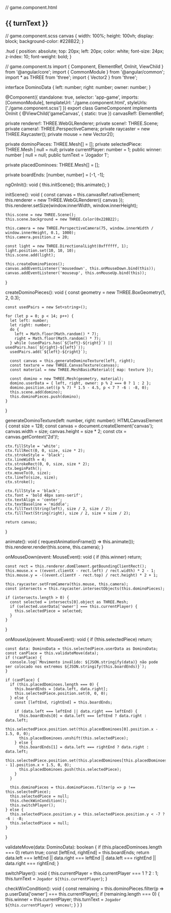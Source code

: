 
// game.component.html
<div class="hud">
    <h2>{{ turnText }}</h2>
  </div>
  <canvas #gameCanvas></canvas>
// game.component.scss
canvas {
    width: 100%;
    height: 100vh;
    display: block;
    background-color: #228B22;
  }
  
  .hud {
    position: absolute;
    top: 20px;
    left: 20px;
    color: white;
    font-size: 24px;
    z-index: 10;
    font-weight: bold;
  }
  
// game.component.ts
import { Component, ElementRef, OnInit, ViewChild } from '@angular/core';
import { CommonModule } from '@angular/common';
import * as THREE from 'three';
import { Vector2 } from 'three';

interface DominoData {
  left: number;
  right: number;
  owner: number;
}

@Component({
  standalone: true,
  selector: 'app-game',
  imports: [CommonModule],
  templateUrl: './game.component.html',
  styleUrls: ['./game.component.scss']
})
export class GameComponent implements OnInit {
  @ViewChild('gameCanvas', { static: true }) canvasRef!: ElementRef<HTMLCanvasElement>;

  private renderer!: THREE.WebGLRenderer;
  private scene!: THREE.Scene;
  private camera!: THREE.PerspectiveCamera;
  private raycaster = new THREE.Raycaster();
  private mouse = new Vector2();

  private dominoPieces: THREE.Mesh[] = [];
  private selectedPiece: THREE.Mesh | null = null;
  private currentPlayer: number = 1;
  public winner: number | null = null;
  public turnText = 'Jogador 1';

  private placedDominoes: THREE.Mesh[] = [];

  private boardEnds: [number, number] = [-1, -1];

  ngOnInit(): void {
    this.initScene();
    this.animate();
  }

  initScene(): void {
    const canvas = this.canvasRef.nativeElement;
    this.renderer = new THREE.WebGLRenderer({ canvas });
    this.renderer.setSize(window.innerWidth, window.innerHeight);

    this.scene = new THREE.Scene();
    this.scene.background = new THREE.Color(0x228B22);

    this.camera = new THREE.PerspectiveCamera(75, window.innerWidth / window.innerHeight, 0.1, 1000);
    this.camera.position.z = 20;

    const light = new THREE.DirectionalLight(0xffffff, 1);
    light.position.set(10, 10, 10);
    this.scene.add(light);

    this.createDominoPieces();
    canvas.addEventListener('mousedown', this.onMouseDown.bind(this));
    canvas.addEventListener('mouseup', this.onMouseUp.bind(this));
  }

  createDominoPieces(): void {
    const geometry = new THREE.BoxGeometry(1, 2, 0.3);

    const usedPairs = new Set<string>();

    for (let p = 0; p < 14; p++) {
      let left: number;
      let right: number;
      do {
        left = Math.floor(Math.random() * 7);
        right = Math.floor(Math.random() * 7);
      } while (usedPairs.has(`${left}-${right}`) || usedPairs.has(`${right}-${left}`));
      usedPairs.add(`${left}-${right}`);

      const canvas = this.generateDominoTexture(left, right);
      const texture = new THREE.CanvasTexture(canvas);
      const material = new THREE.MeshBasicMaterial({ map: texture });

      const domino = new THREE.Mesh(geometry, material);
      domino.userData = { left, right, owner: p % 2 === 0 ? 1 : 2 };
      domino.position.set((p % 7) * 1.5 - 4.5, p < 7 ? -6 : -8, 0);
      this.scene.add(domino);
      this.dominoPieces.push(domino);
    }
  }

  generateDominoTexture(left: number, right: number): HTMLCanvasElement {
    const size = 128;
    const canvas = document.createElement('canvas');
    canvas.width = size;
    canvas.height = size * 2;
    const ctx = canvas.getContext('2d')!;

    ctx.fillStyle = 'white';
    ctx.fillRect(0, 0, size, size * 2);
    ctx.strokeStyle = 'black';
    ctx.lineWidth = 4;
    ctx.strokeRect(0, 0, size, size * 2);
    ctx.beginPath();
    ctx.moveTo(0, size);
    ctx.lineTo(size, size);
    ctx.stroke();

    ctx.fillStyle = 'black';
    ctx.font = 'bold 48px sans-serif';
    ctx.textAlign = 'center';
    ctx.textBaseline = 'middle';
    ctx.fillText(String(left), size / 2, size / 2);
    ctx.fillText(String(right), size / 2, size + size / 2);

    return canvas;
  }

  animate(): void {
    requestAnimationFrame(() => this.animate());
    this.renderer.render(this.scene, this.camera);
  }

  onMouseDown(event: MouseEvent): void {
    if (this.winner) return;

    const rect = this.renderer.domElement.getBoundingClientRect();
    this.mouse.x = ((event.clientX - rect.left) / rect.width) * 2 - 1;
    this.mouse.y = -((event.clientY - rect.top) / rect.height) * 2 + 1;

    this.raycaster.setFromCamera(this.mouse, this.camera);
    const intersects = this.raycaster.intersectObjects(this.dominoPieces);

    if (intersects.length > 0) {
      const selected = intersects[0].object as THREE.Mesh;
      if (selected.userData['owner'] === this.currentPlayer) {
        this.selectedPiece = selected;
      }
    }
  }

  onMouseUp(event: MouseEvent): void {
    if (!this.selectedPiece) return;

    const data: DominoData = this.selectedPiece.userData as DominoData;
    const canPlace = this.validateMove(data);
    if (!canPlace) {
      console.log(`Movimento inválido: ${JSON.stringify(data)} não pode ser colocado nos extremos ${JSON.stringify(this.boardEnds)}`);
    }

    if (canPlace) {
      if (this.placedDominoes.length === 0) {
        this.boardEnds = [data.left, data.right];
        this.selectedPiece.position.set(0, 0, 0);
      } else {
        const [leftEnd, rightEnd] = this.boardEnds;

        if (data.left === leftEnd || data.right === leftEnd) {
          this.boardEnds[0] = data.left === leftEnd ? data.right : data.left;
          this.selectedPiece.position.set(this.placedDominoes[0].position.x - 1.5, 0, 0);
          this.placedDominoes.unshift(this.selectedPiece);
        } else {
          this.boardEnds[1] = data.left === rightEnd ? data.right : data.left;
          this.selectedPiece.position.set(this.placedDominoes[this.placedDominoes.length - 1].position.x + 1.5, 0, 0);
          this.placedDominoes.push(this.selectedPiece);
        }
      }

      this.dominoPieces = this.dominoPieces.filter(p => p !== this.selectedPiece);
      this.selectedPiece = null;
      this.checkWinCondition();
      this.switchPlayer();
    } else {
      this.selectedPiece.position.y = this.selectedPiece.position.y < -7 ? -6 : -8;
      this.selectedPiece = null;
    }
  }

  validateMove(data: DominoData): boolean {
    if (this.placedDominoes.length === 0) return true;
    const [leftEnd, rightEnd] = this.boardEnds;
    return data.left === leftEnd || data.right === leftEnd || data.left === rightEnd || data.right === rightEnd;
  }

  switchPlayer(): void {
    this.currentPlayer = this.currentPlayer === 1 ? 2 : 1;
    this.turnText = `Jogador ${this.currentPlayer}`;
  }

  checkWinCondition(): void {
    const remaining = this.dominoPieces.filter(p => p.userData['owner'] === this.currentPlayer);
    if (remaining.length === 0) {
      this.winner = this.currentPlayer;
      this.turnText = `Jogador ${this.currentPlayer} venceu!`;
    }
  }
}

